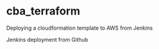 # cba_terraform
Deploying a cloudformation template to AWS from Jenkins

Jenkins deployment from Github
